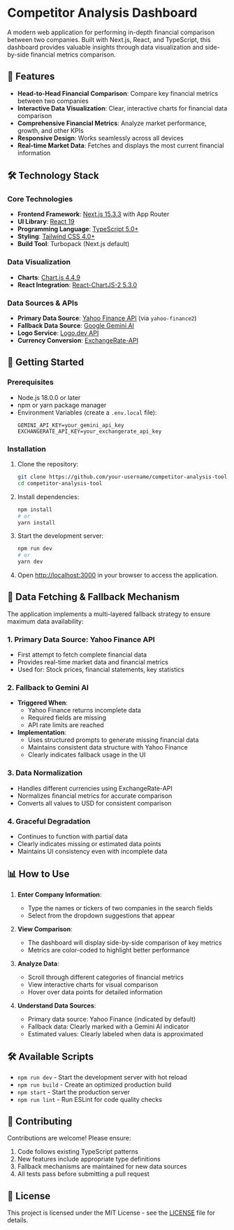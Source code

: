 # Competitor Analysis Dashboard

A modern web application for performing in-depth financial comparison between two companies. Built with Next.js, React, and TypeScript, this dashboard provides valuable insights through data visualization and side-by-side financial metrics comparison.

## 🚀 Features

- **Head-to-Head Financial Comparison**: Compare key financial metrics between two companies
- **Interactive Data Visualization**: Clear, interactive charts for financial data comparison
- **Comprehensive Financial Metrics**: Analyze market performance, growth, and other KPIs
- **Responsive Design**: Works seamlessly across all devices
- **Real-time Market Data**: Fetches and displays the most current financial information

## 🛠️ Technology Stack

### Core Technologies
- **Frontend Framework**: [Next.js 15.3.3](https://nextjs.org/) with App Router
- **UI Library**: [React 19](https://reactjs.org/)
- **Programming Language**: [TypeScript 5.0+](https://www.typescriptlang.org/)
- **Styling**: [Tailwind CSS 4.0+](https://tailwindcss.com/)
- **Build Tool**: Turbopack (Next.js default)

### Data Visualization
- **Charts**: [Chart.js 4.4.9](https://www.chartjs.org/) 
- **React Integration**: [React-ChartJS-2 5.3.0](https://react-chartjs-2.js.org/)

### Data Sources & APIs
- **Primary Data Source**: [Yahoo Finance API](https://www.yahoofinanceapi.com/) (via `yahoo-finance2`)
- **Fallback Data Source**: [Google Gemini AI](https://ai.google.dev/)
- **Logo Service**: [Logo.dev API](https://logo.dev/)
- **Currency Conversion**: [ExchangeRate-API](https://www.exchangerate-api.com/)

## 🚀 Getting Started

### Prerequisites

- Node.js 18.0.0 or later
- npm or yarn package manager
- Environment Variables (create a `.env.local` file):
  ```
  GEMINI_API_KEY=your_gemini_api_key
  EXCHANGERATE_API_KEY=your_exchangerate_api_key
  ```

### Installation

1. Clone the repository:
   ```bash
   git clone https://github.com/your-username/competitor-analysis-tool.git
   cd competitor-analysis-tool
   ```

2. Install dependencies:
   ```bash
   npm install
   # or
   yarn install
   ```

3. Start the development server:
   ```bash
   npm run dev
   # or
   yarn dev
   ```

4. Open [http://localhost:3000](http://localhost:3000) in your browser to access the application.

## 🔄 Data Fetching & Fallback Mechanism

The application implements a multi-layered fallback strategy to ensure maximum data availability:

### 1. Primary Data Source: Yahoo Finance API
- First attempt to fetch complete financial data
- Provides real-time market data and financial metrics
- Used for: Stock prices, financial statements, key statistics

### 2. Fallback to Gemini AI
- **Triggered When**: 
  - Yahoo Finance returns incomplete data
  - Required fields are missing
  - API rate limits are reached
- **Implementation**: 
  - Uses structured prompts to generate missing financial data
  - Maintains consistent data structure with Yahoo Finance
  - Clearly indicates fallback usage in the UI

### 3. Data Normalization
- Handles different currencies using ExchangeRate-API
- Normalizes financial metrics for accurate comparison
- Converts all values to USD for consistent comparison

### 4. Graceful Degradation
- Continues to function with partial data
- Clearly indicates missing or estimated data points
- Maintains UI consistency even with incomplete data

## 📊 How to Use

1. **Enter Company Information**:
   - Type the names or tickers of two companies in the search fields
   - Select from the dropdown suggestions that appear

2. **View Comparison**:
   - The dashboard will display side-by-side comparison of key metrics
   - Metrics are color-coded to highlight better performance

3. **Analyze Data**:
   - Scroll through different categories of financial metrics
   - View interactive charts for visual comparison
   - Hover over data points for detailed information

4. **Understand Data Sources**:
   - Primary data source: Yahoo Finance (indicated by default)
   - Fallback data: Clearly marked with a Gemini AI indicator
   - Estimated values: Clearly labeled when data is approximated

## 🛠 Available Scripts

- `npm run dev` - Start the development server with hot reload
- `npm run build` - Create an optimized production build
- `npm start` - Start the production server
- `npm run lint` - Run ESLint for code quality checks

## 🤝 Contributing

Contributions are welcome! Please ensure:
1. Code follows existing TypeScript patterns
2. New features include appropriate type definitions
3. Fallback mechanisms are maintained for new data sources
4. All tests pass before submitting a pull request

## 📄 License

This project is licensed under the MIT License - see the [LICENSE](LICENSE) file for details.
